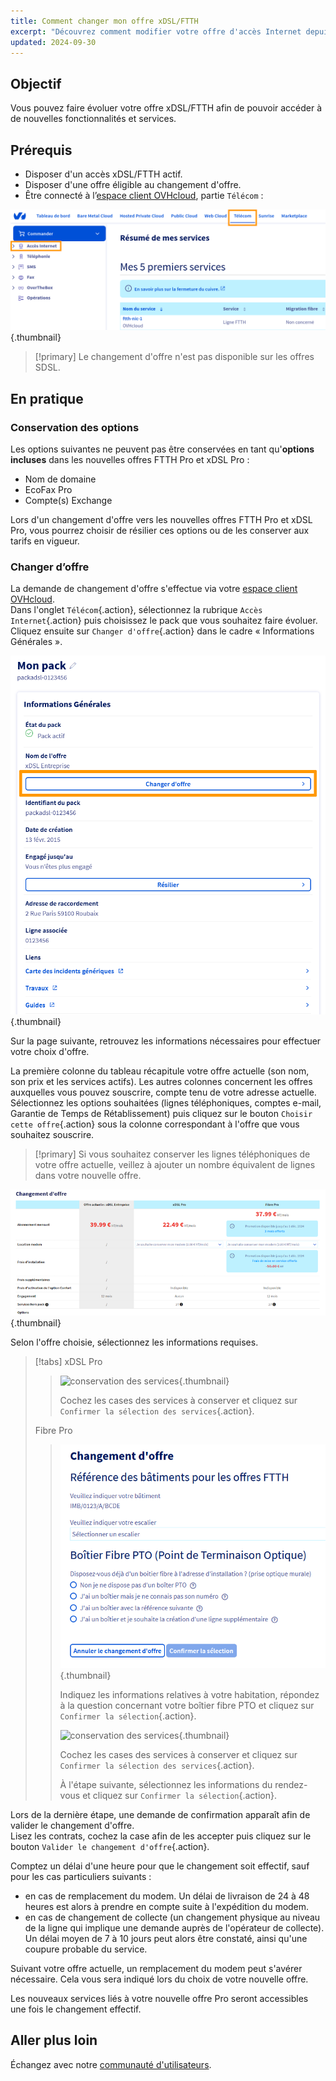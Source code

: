 ```yaml
---
title: Comment changer mon offre xDSL/FTTH
excerpt: "Découvrez comment modifier votre offre d'accès Internet depuis votre espace client OVHcloud"
updated: 2024-09-30
---
```


## Objectif

Vous pouvez faire évoluer votre offre xDSL/FTTH afin de pouvoir accéder à de nouvelles fonctionnalités et services.

## Prérequis

- Disposer d'un accès xDSL/FTTH actif.
- Disposer d'une offre éligible au changement d'offre.
- Être connecté à l’[espace client OVHcloud](/links/manager), partie `Télécom` :

![espace client Telecom Accès Internet](/pages/assets/screens/control_panel/product-selection/telecom/tpl-telecom-01-fr-internet.png){.thumbnail}

> [!primary]
> Le changement d'offre n'est pas disponible sur les offres SDSL.
>

## En pratique

### Conservation des options

Les options suivantes ne peuvent pas être conservées en tant qu'**options incluses** dans les nouvelles offres FTTH Pro et xDSL Pro :

- Nom de domaine
- EcoFax Pro
- Compte(s) Exchange

Lors d'un changement d'offre vers les nouvelles offres FTTH Pro et xDSL Pro, vous pourrez choisir de résilier ces options ou de les conserver aux tarifs en vigueur.

### Changer d’offre

La demande de changement d'offre s'effectue via votre [espace client OVHcloud](/links/manager).<br>
Dans l'onglet `Télécom`{.action}, sélectionnez la rubrique `Accès Internet`{.action} puis choisissez le pack que vous souhaitez faire évoluer.<br>
Cliquez ensuite sur `Changer d'offre`{.action} dans le cadre « Informations Générales ».

![changement d'offre](images/changement-offre.png){.thumbnail}

Sur la page suivante, retrouvez les informations nécessaires pour effectuer votre choix d'offre.

La première colonne du tableau récapitule votre offre actuelle (son nom, son prix et les services actifs). Les autres colonnes concernent les offres auxquelles vous pouvez souscrire, compte tenu de votre adresse actuelle.<br>
Sélectionnez les options souhaitées (lignes téléphoniques, comptes e-mail, Garantie de Temps de Rétablissement) puis cliquez sur le bouton `Choisir cette offre`{.action} sous la colonne correspondant à l'offre que vous souhaitez souscrire.

> [!primary]
> Si vous souhaitez conserver les lignes téléphoniques de votre offre actuelle, veillez à ajouter un nombre équivalent de lignes dans votre nouvelle offre.

![choix de l'offre](images/changement-offre-details.png){.thumbnail}

Selon l'offre choisie, sélectionnez les informations requises.

> [!tabs]
> xDSL Pro
>>
>> ![conservation des services](images/services2023.png){.thumbnail}
>>
>> Cochez les cases des services à conserver et cliquez sur `Confirmer la sélection des services`{.action}.
>>
> Fibre Pro
>> 
>> ![changement offre fibre](images/changement-offre-fibre.png){.thumbnail}
>>
>> Indiquez les informations relatives à votre habitation, répondez à la question concernant votre boîtier fibre PTO et cliquez sur `Confirmer la sélection`{.action}.
>>
>> ![conservation des services](images/services2023.png){.thumbnail}
>>
>> Cochez les cases des services à conserver et cliquez sur `Confirmer la sélection des services`{.action}.
>>
>> À l'étape suivante, sélectionnez les informations du rendez-vous et cliquez sur `Confirmer la sélection`{.action}.

Lors de la dernière étape, une demande de confirmation apparaît afin de valider le changement d'offre.<br>
Lisez les contrats, cochez la case afin de les accepter puis cliquez sur le bouton `Valider le changement d'offre`{.action}.

Comptez un délai d'une heure pour que le changement soit effectif, sauf pour les cas particuliers suivants :

- en cas de remplacement du modem. Un délai de livraison de 24 à 48 heures est alors à prendre en compte suite à l'expédition du modem.
- en cas de changement de collecte (un changement physique au niveau de la ligne qui implique une demande auprès de l'opérateur de collecte). Un délai moyen de 7 à 10 jours peut alors être constaté, ainsi qu'une coupure probable du service.

Suivant votre offre actuelle, un remplacement du modem peut s'avérer nécessaire. Cela vous sera indiqué lors du choix de votre nouvelle offre.

Les nouveaux services liés à votre nouvelle offre Pro seront accessibles une fois le changement effectif. 

## Aller plus loin

Échangez avec notre [communauté d'utilisateurs](/links/community).
